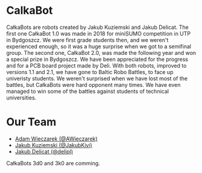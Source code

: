 # CalkaBot

CałkaBots are robots created by Jakub Kuziemski and Jakub Delicat. The first one CałkaBot 1.0 was made in 2018 for miniSUMO competition in UTP in Bydgoszcz. We were first grade students then, and we weren't experienced enough, so it was a huge surprise when we got to a semifinal group. The second one, CałkaBot 2.0, was made the following year and won a special prize in Bydgoszcz. We have been appreciated for the progress and for a PCB board project made by Deli. With both robots, improved to versions 1.1 and 2.1, we have gone to Baltic Robo Battles, to face up univeristy students. We weren't surprised when we have lost most of the battles, but CałkaBots were hard opponent many times. We have even managed to win some of the battles against students of technical universities.

# Our Team
- [Adam Wieczarek (@AWieczarek)](github.com/AWieczarek/CalkaBot) 
- [Jakub Kuziemski (@JakubKivi)](github.com/JakubKivi/CalkaBot)
- [Jakub Delicat (@delipl)](github.com/delipl/CalkaBot)

CałkaBots 3d0 and 3k0 are comming.




 
